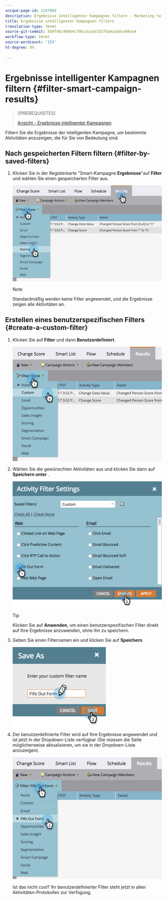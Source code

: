 ```yaml
---
unique-page-id: 1147068
description: Ergebnisse intelligenter Kampagnen filtern - Marketing to Docs - Produktdokumentation
title: Ergebnisse intelligenter Kampagnen filtern
translation-type: tm+mt
source-git-commit: 5b9f48c98464c79bcdca2e335f6a4a2edce98ce4
workflow-type: tm+mt
source-wordcount: '153'
ht-degree: 0%

---
```



# Ergebnisse intelligenter Kampagnen filtern {#filter-smart-campaign-results}

>[!PREREQUISITES]
>
>[Ansicht - Ergebnisse intelligenter Kampagnen](/help/marketo/product-docs/core-marketo-concepts/smart-campaigns/smart-campaign-data/view-smart-campaign-results.md)

Filtern Sie die Ergebnisse der intelligenten Kampagne, um bestimmte Aktivitäten anzuzeigen, die für Sie von Bedeutung sind.

## Nach gespeicherten Filtern filtern {#filter-by-saved-filters}

1. Klicken Sie in der Registerkarte &quot;Smart-Kampagne **Ergebnisse**&quot;auf **Filter** und wählen Sie einen gespeicherten Filter aus.

   ![](assets/resultsfilter-hands.png)

   >[!NOTE]
   >
   >Standardmäßig werden keine Filter angewendet, und die Ergebnisse zeigen alle Aktivitäten an.

## Erstellen eines benutzerspezifischen Filters {#create-a-custom-filter}

1. Klicken Sie auf **Filter** und dann **Benutzerdefiniert**.

   ![](assets/filterscustom-hands.png)

1. Wählen Sie die gewünschten Aktivitäten aus und klicken Sie dann auf **Speichern unter** .

   ![](assets/activityfiltersettings-hands.png)

   >[!TIP]
   >
   >Klicken Sie auf **Anwenden**, um einen benutzerspezifischen Filter direkt auf Ihre Ergebnisse anzuwenden, ohne ihn zu speichern.

1. Geben Sie einen Filternamen ein und klicken Sie auf **Speichern**.

   ![](assets/saveasfilter-hands.png)

1. Der benutzerdefinierte Filter wird auf Ihre Ergebnisse angewendet und ist jetzt in der Dropdown-Liste verfügbar (Sie müssen die Seite möglicherweise aktualisieren, um sie in der Dropdown-Liste anzuzeigen).

   ![](assets/customfilter-hands.png)

   Ist das nicht cool? Ihr benutzerdefinierter Filter steht jetzt in allen Aktivitäten-Protokollen zur Verfügung.
